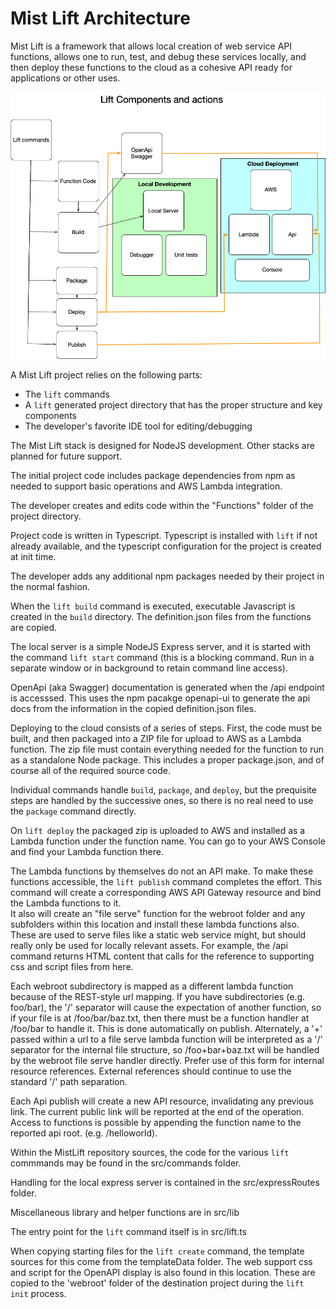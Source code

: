 
# Mist Lift Architecture

Mist Lift is a framework that allows local creation of web service API functions,
allows one to run, test, and debug these services locally, and then deploy these
functions to the cloud as a cohesive API ready for applications or other uses.

![architecture diagram](Lift%20Components%20and%20Actions.png)

A Mist Lift project relies on the following parts:

- The `lift` commands
- A `lift` generated project directory that has the proper structure and key components
- The developer's favorite IDE tool for editing/debugging

The Mist Lift stack is designed for NodeJS development. Other stacks are 
planned for future support.

The initial project code includes package dependencies from npm as needed
to support basic operations and AWS Lambda integration.

The developer creates and edits code within the "Functions" folder of the
project directory.

Project code is written in Typescript.  Typescript is installed with `lift` if not already
available, and the typescript configuration for the project is created at
init time.

The developer adds any additional npm packages needed by their project in the normal fashion.

When the `lift build` command is executed, executable Javascript is created in the 
`build` directory. The definition.json files from the functions are copied.

The local server is a simple NodeJS Express server, and it is started with the command
`lift start` command (this is a blocking command. Run in a separate window or in background to retain command line access).

OpenApi (aka Swagger) documentation is generated when the /api endpoint is accesssed.
This uses the npm pacakge openapi-ui to generate the api docs from the information
in the copied definition.json files.

Deploying to the cloud consists of a series of steps.
First, the code must be built, and then packaged into a ZIP file
for upload to AWS as a Lambda function.  The zip file must contain
everything needed for the function to run as a standalone Node package.
This includes a proper package.json, and of course all of the required
source code.

Individual commands handle `build`, `package`, and `deploy`, but the prequisite
steps are handled by the successive ones, so there is no real need to use the
`package` command directly.

On `lift deploy` the packaged zip is uploaded to AWS and installed as a Lambda function
under the function name.  You can go to your AWS Console and find your Lambda function there.

The Lambda functions by themselves do not an API make.  To make these functions
accessible, the `lift publish` command completes the effort.
This command will create a corresponding AWS API Gateway resource and bind the Lambda functions
to it.  
It also will create an "file serve" function for the webroot folder and any
subfolders within this location and install these lambda functions also.
These are used to serve files like a static web service might, but should really 
only be used for locally relevant assets. For example, the /api command returns
HTML content that calls for the reference to supporting css and script files from here.

Each webroot subdirectory is mapped as a different lambda function because of the REST-style url mapping.
If you have subdirectories (e.g. foo/bar), the '/' separator will cause the expectation of another
function, so if your file is at /foo/bar/baz.txt, then there must be a function handler
at /foo/bar to handle it.  This is done automatically on publish.
Alternately, a '+' passed within a url to a file serve lambda function will be interpreted
as a '/' separator for the internal file structure, so /foo+bar+baz.txt will be handled by
the webroot file serve handler directly. Prefer use of this form for internal resource references.
External references should continue to use the standard '/' path separation.

Each Api publish will create a new API resource, invalidating any previous link.
The current public link will be reported at the end of the operation.
Access to functions is possible by appending the function name to the reported
api root.  (e.g. /helloworld).

Within the MistLift repository sources, the code for the various `lift` commmands
may be found in the src/commands folder.

Handling for the local express server is contained in the src/expressRoutes folder.

Miscellaneous library and helper functions are in src/lib

The entry point for the `lift` command itself is in src/lift.ts

When copying starting files for the `lift create` command, the template sources 
for this come from the templateData folder.  The web support css and script for the OpenAPI
display is also found in this location. These are copied to the 'webroot' folder of
the destination project during the `lift init` process.




